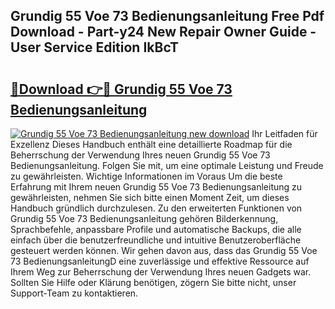 ## Grundig 55 Voe 73 Bedienungsanleitung Free Pdf Download - Part-y24 New Repair Owner Guide - User Service Edition IkBcT

# <h2><a href="http://df5a5je.blite.top/?on=Grundig+55+Voe+73+Bedienungsanleitung">🔗Download 👉🔴 Grundig 55 Voe 73 Bedienungsanleitung</a></h2>

[![Grundig 55 Voe 73 Bedienungsanleitung new download](https://i.imgur.com/lujVjoI.png)](http://df5a5je.blite.top/?on=Grundig+55+Voe+73+Bedienungsanleitung)
Ihr Leitfaden für Exzellenz Dieses Handbuch enthält eine detaillierte Roadmap für die Beherrschung der Verwendung Ihres neuen Grundig 55 Voe 73 Bedienungsanleitung. Folgen Sie mit, um eine optimale Leistung und Freude zu gewährleisten. Wichtige Informationen im Voraus Um die beste Erfahrung mit Ihrem neuen Grundig 55 Voe 73 Bedienungsanleitung zu gewährleisten, nehmen Sie sich bitte einen Moment Zeit, um dieses Handbuch gründlich durchzulesen. Zu den erweiterten Funktionen von Grundig 55 Voe 73 Bedienungsanleitung gehören Bilderkennung, Sprachbefehle, anpassbare Profile und automatische Backups, die alle einfach über die benutzerfreundliche und intuitive Benutzeroberfläche gesteuert werden können. Wir gehen davon aus, dass das Grundig 55 Voe 73 BedienungsanleitungD eine zuverlässige und effektive Ressource auf Ihrem Weg zur Beherrschung der Verwendung Ihres neuen Gadgets war. Sollten Sie Hilfe oder Klärung benötigen, zögern Sie bitte nicht, unser Support-Team zu kontaktieren.
